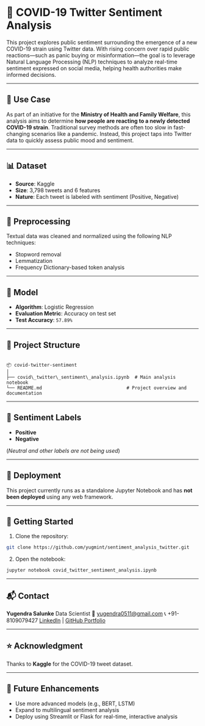 
# 🦠 COVID-19 Twitter Sentiment Analysis

This project explores public sentiment surrounding the emergence of a new COVID-19 strain using Twitter data. With rising concern over rapid public reactions—such as panic buying or misinformation—the goal is to leverage Natural Language Processing (NLP) techniques to analyze real-time sentiment expressed on social media, helping health authorities make informed decisions.

---

## 📌 Use Case

As part of an initiative for the **Ministry of Health and Family Welfare**, this analysis aims to determine **how people are reacting to a newly detected COVID-19 strain**. Traditional survey methods are often too slow in fast-changing scenarios like a pandemic. Instead, this project taps into Twitter data to quickly assess public mood and sentiment.

---

## 📊 Dataset

- **Source**: Kaggle  
- **Size**: 3,798 tweets and 6 features  
- **Nature**: Each tweet is labeled with sentiment (Positive, Negative)

---

## 🧹 Preprocessing

Textual data was cleaned and normalized using the following NLP techniques:

- Stopword removal  
- Lemmatization  
- Frequency Dictionary-based token analysis

---

## 🤖 Model

- **Algorithm**: Logistic Regression  
- **Evaluation Metric**: Accuracy on test set  
- **Test Accuracy**: `57.89%`

---

## 📁 Project Structure

```

📦 covid-twitter-sentiment
│
├── covid\_twitter\_sentiment\_analysis.ipynb  # Main analysis notebook
└── README.md                               # Project overview and documentation

````

---

## 💬 Sentiment Labels

- **Positive**  
- **Negative**

(*Neutral and other labels are not being used*)

---

## 🚀 Deployment

This project currently runs as a standalone Jupyter Notebook and has **not been deployed** using any web framework.

---

## 📌 Getting Started

1. Clone the repository:

```bash
git clone https://github.com/yugmint/sentiment_analysis_twitter.git
````

2. Open the notebook:

```bash
jupyter notebook covid_twitter_sentiment_analysis.ipynb
```

---


## 📬 Contact

**Yugendra Salunke**
Data Scientist
📧 [yugendra0511@gmail.com](mailto:yugendra0511@gmail.com)
📞 +91-8109079427
[LinkedIn](https://www.linkedin.com/in/yugendra-salunke/) | [GitHub Portfolio](https://github.com/yugmint)

---

## ⭐️ Acknowledgment

Thanks to **Kaggle** for the COVID-19 tweet dataset.

---

## 🔮 Future Enhancements

* Use more advanced models (e.g., BERT, LSTM)
* Expand to multilingual sentiment analysis
* Deploy using Streamlit or Flask for real-time, interactive analysis

```


```
